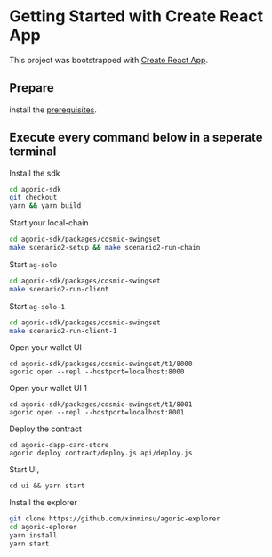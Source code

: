 # Getting Started with Create React App

This project was bootstrapped with [Create React App](https://github.com/facebook/create-react-app).

## Prepare

install the
[prerequisites](https://agoric.com/documentation/getting-started/before-using-agoric.html).

## Execute every command below in a seperate terminal

Install the sdk
```sh
cd agoric-sdk
git checkout
yarn && yarn build
```

Start your local-chain
```sh
cd agoric-sdk/packages/cosmic-swingset
make scenario2-setup && make scenario2-run-chain
```

Start `ag-solo`
```sh
cd agoric-sdk/packages/cosmic-swingset
make scenario2-run-client
```

Start `ag-solo-1`
```sh
cd agoric-sdk/packages/cosmic-swingset
make scenario2-run-client-1
```

Open your wallet UI
```
cd agoric-sdk/packages/cosmic-swingset/t1/8000
agoric open --repl --hostport=localhost:8000
```

Open your wallet UI 1
```
cd agoric-sdk/packages/cosmic-swingset/t1/8001
agoric open --repl --hostport=localhost:8001
```

Deploy the contract
```
cd agoric-dapp-card-store
agoric deploy contract/deploy.js api/deploy.js
```

Start UI,
```
cd ui && yarn start
```

Install the explorer
```sh
git clone https://github.com/xinminsu/agoric-explorer
cd agoric-eplorer
yarn install
yarn start
```

